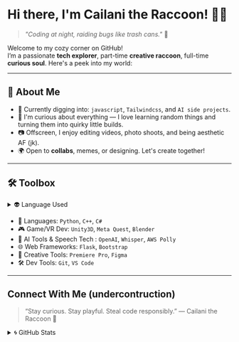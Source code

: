 # Hi there, I'm Cailani the Raccoon! 🦝✨  
> *"Coding at night, raiding bugs like trash cans."* 🌃

Welcome to my cozy corner on GitHub!  
I’m a passionate **tech explorer**, part-time **creative raccoon**, full-time **curious soul**. Here's a peek into my world:

---

## 🚀 About Me
- 🌱 Currently digging into: `javascript`, `Tailwindcss`, and `AI side projects`.
- 🧠 I'm curious about everything — I love learning random things and turning them into quirky little builds.
- 📷 Offscreen, I enjoy editing videos, photo shoots, and being aesthetic AF (jk).
- 🌍 Open to **collabs**, memes, or designing. Let's create together!

---

## 🛠️ Toolbox

<details>
  <summary>👽 Language Used</summary>
  <br>
  <img alt="Cai1ani's Top Langs" src="https://github-readme-stats-ashy-kappa.vercel.app/api/top-langs/?username=Cai1ani&show_icons=true&hide_border=false&theme=transparent&title_color=90b7bf&icon_color=9d5353&border_color=313244&layout=compact" />
</details>

- 💬 Languages: `Python`, `C++`, `C#`
- 🎮 Game/VR Dev: `Unity3D`, `Meta Quest`, `Blender`
- 🤖 AI Tools & Speech Tech : `OpenAI`, `Whisper`, `AWS Polly`
- 🌐 Web Frameworks: `Flask`, `Bootstrap`
- 🎨 Creative Tools: `Premiere Pro`, `Figma`
- 🛠 Dev Tools: `Git`, `VS Code`


---

## Connect With Me (undercontruction)
> “Stay curious. Stay playful. Steal code responsibly.”
— Cailani the Raccoon 🦝


<details>
  <summary>🌀 GitHub Stats</summary>
  <br>
  <img style="margin-left: 20px; margin-bottom: 10px;" alt="Cai1ani's GitHub stats" src="https://github-readme-stats-ashy-kappa.vercel.app/api?username=Cai1ani&theme=transparent&show_icons=true&hide_border=false&title_color=90b7bf&icon_color=9d5353&text_color=bf8b67&border_color=313244" />

</details>


